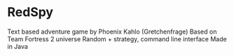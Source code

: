 # RedSpy
Text based adventure game by Phoenix Kahlo (Gretchenfrage)
Based on Team Fortress 2 universe
Random + strategy, command line interface
Made in Java